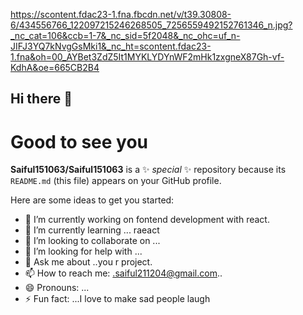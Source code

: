
https://scontent.fdac23-1.fna.fbcdn.net/v/t39.30808-6/434556766_122097215246268505_7256559492152761346_n.jpg?_nc_cat=106&ccb=1-7&_nc_sid=5f2048&_nc_ohc=uf_n-JIFJ3YQ7kNvgGsMki1&_nc_ht=scontent.fdac23-1.fna&oh=00_AYBet3ZdZ5It1MYKLYDYnWF2mHk1zxgneX87Gh-vf-KdhA&oe=665CB2B4
## Hi there 👋

# Good to see you 


**Saiful151063/Saiful151063** is a ✨ _special_ ✨ repository because its `README.md` (this file) appears on your GitHub profile.

Here are some ideas to get you started:

- 🔭 I’m currently working on fontend development with react.
- 🌱 I’m currently learning ... raeact 
- 👯 I’m looking to collaborate on ...
- 🤔 I’m looking for help with ...
- 💬 Ask me about ..you r project.
- 📫 How to reach me: .saiful211204@gmail.com..
- 😄 Pronouns: ...
- ⚡ Fun fact: ...I love to make sad people laugh

